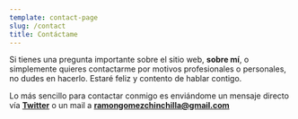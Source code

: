 ```yaml
---
template: contact-page
slug: /contact
title: Contáctame
---
```


Si tienes una pregunta importante sobre el sitio web, **sobre mí**, o simplemente quieres contactarme por motivos profesionales o personales, no dudes en hacerlo. Estaré feliz y contento de hablar contigo.

Lo más sencillo para contactar conmigo es enviándome un mensaje directo vía **[Twitter](https://twitter.com/gomezramon_)** o un mail a **ramongomezchinchilla@gmail.com**